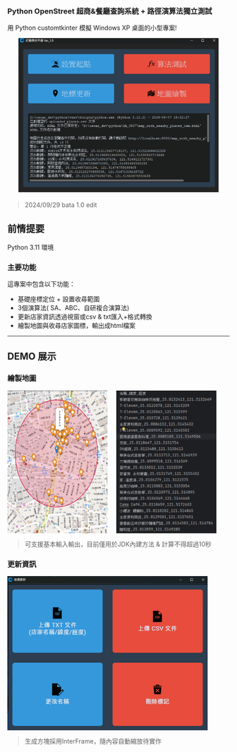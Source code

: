 ### Python OpenStreet 超商&餐廳查詢系統 + 路徑演算法獨立測試

用 Python customtkinter  模擬 Windows XP 桌面的小型專案!

<div style="display: flex; justify-content: center; margin-bottom: 20px;">
  <img src="/python0808/main-window.png" alt="GitHub 簡介" style="width: 90%;">
</div>

> 2024/09/29 bata 1.0 edit

## 前情提要

Python 3.11 環境

### 主要功能

這專案中包含以下功能：

- 基礎座標定位 + 設置收尋範圍
- 3個演算法( SA、ABC、自研複合演算法)
- 更新店家資訊透過視窗或csv & txt匯入+格式轉換
- 繪製地圖與收尋店家圖標，輸出成html檔案


---

## DEMO 展示

### 繪製地圖

<div style="display: flex; gap: 20px;">
  <img src="/python0808/MapView-output.png" alt="DEMO 1" style="width: 45%;">
  <img src="/python0808/MapData-output.png" alt="DEMO 1-1" style="width: 45%;">
</div>

> 可支援基本輸入輸出，目前僅用於JDK內建方法 & 計算不得超過10秒 

### 更新資訊

<div style="display: flex; gap: 20px;">
  <img src="/python0808/update-location.png" alt="DEMO 2-1" style="width: 90%;">
</div>

> 生成方塊採用InterFrame，隨內容自動縮放待實作

